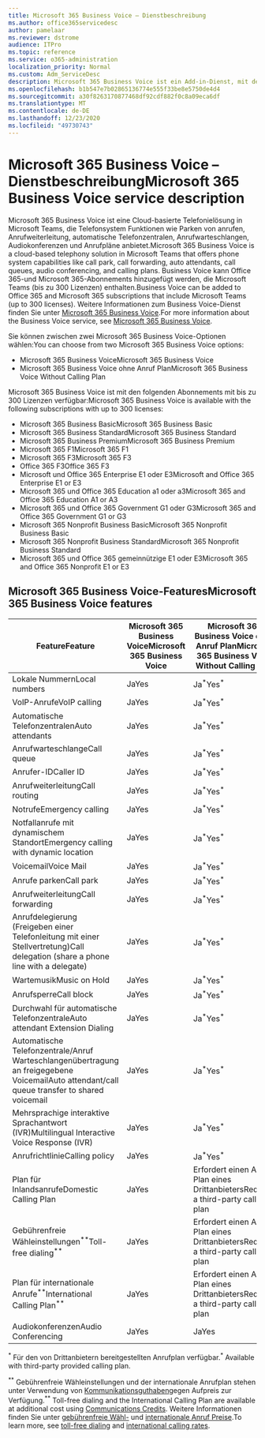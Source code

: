 ```yaml
---
title: Microsoft 365 Business Voice – Dienstbeschreibung
ms.author: office365servicedesc
author: pamelaar
ms.reviewer: dstrome
audience: ITPro
ms.topic: reference
ms.service: o365-administration
localization_priority: Normal
ms.custom: Adm_ServiceDesc
description: Microsoft 365 Business Voice ist ein Add-in-Dienst, mit dem Sie Microsoft Teams für Telefonanrufe verwenden können. Dies kombiniert Telefonsystem, Plan für Inlandsanrufe, SMS und Audiokonferenzen.
ms.openlocfilehash: b1b547e7b02865136774e555f33be8e5750de4d4
ms.sourcegitcommit: a30f8263170877468df92cdf882f0c8a09eca6df
ms.translationtype: MT
ms.contentlocale: de-DE
ms.lasthandoff: 12/23/2020
ms.locfileid: "49730743"
---
```

# <a name="microsoft-365-business-voice-service-description"></a><span data-ttu-id="b7525-104">Microsoft 365 Business Voice – Dienstbeschreibung</span><span class="sxs-lookup"><span data-stu-id="b7525-104">Microsoft 365 Business Voice service description</span></span>

<span data-ttu-id="b7525-105">Microsoft 365 Business Voice ist eine Cloud-basierte Telefonielösung in Microsoft Teams, die Telefonsystem Funktionen wie Parken von anrufen, Anrufweiterleitung, automatische Telefonzentralen, Anrufwarteschlangen, Audiokonferenzen und Anrufpläne anbietet.</span><span class="sxs-lookup"><span data-stu-id="b7525-105">Microsoft 365 Business Voice is a cloud-based telephony solution in Microsoft Teams that offers phone system capabilities like call park, call forwarding, auto attendants, call queues, audio conferencing, and calling plans.</span></span> <span data-ttu-id="b7525-106">Business Voice kann Office 365-und Microsoft 365-Abonnements hinzugefügt werden, die Microsoft Teams (bis zu 300 Lizenzen) enthalten.</span><span class="sxs-lookup"><span data-stu-id="b7525-106">Business Voice can be added to Office 365 and Microsoft 365 subscriptions that include Microsoft Teams (up to 300 licenses).</span></span> <span data-ttu-id="b7525-107">Weitere Informationen zum Business Voice-Dienst finden Sie unter [Microsoft 365 Business Voice](https://docs.microsoft.com/MicrosoftTeams/business-voice/whats-business-voice).</span><span class="sxs-lookup"><span data-stu-id="b7525-107">For more information about the Business Voice service, see [Microsoft 365 Business Voice](https://docs.microsoft.com/MicrosoftTeams/business-voice/whats-business-voice).</span></span>

<span data-ttu-id="b7525-108">Sie können zwischen zwei Microsoft 365 Business Voice-Optionen wählen:</span><span class="sxs-lookup"><span data-stu-id="b7525-108">You can choose from two Microsoft 365 Business Voice options:</span></span>

- <span data-ttu-id="b7525-109">Microsoft 365 Business Voice</span><span class="sxs-lookup"><span data-stu-id="b7525-109">Microsoft 365 Business Voice</span></span>
- <span data-ttu-id="b7525-110">Microsoft 365 Business Voice ohne Anruf Plan</span><span class="sxs-lookup"><span data-stu-id="b7525-110">Microsoft 365 Business Voice Without Calling Plan</span></span>

<span data-ttu-id="b7525-111">Microsoft 365 Business Voice ist mit den folgenden Abonnements mit bis zu 300 Lizenzen verfügbar:</span><span class="sxs-lookup"><span data-stu-id="b7525-111">Microsoft 365 Business Voice is available with the following subscriptions with up to 300 licenses:</span></span>

- <span data-ttu-id="b7525-112">Microsoft 365 Business Basic</span><span class="sxs-lookup"><span data-stu-id="b7525-112">Microsoft 365 Business Basic</span></span>
- <span data-ttu-id="b7525-113">Microsoft 365 Business Standard</span><span class="sxs-lookup"><span data-stu-id="b7525-113">Microsoft 365 Business Standard</span></span>
- <span data-ttu-id="b7525-114">Microsoft 365 Business Premium</span><span class="sxs-lookup"><span data-stu-id="b7525-114">Microsoft 365 Business Premium</span></span>
- <span data-ttu-id="b7525-115">Microsoft 365 F1</span><span class="sxs-lookup"><span data-stu-id="b7525-115">Microsoft 365 F1</span></span>
- <span data-ttu-id="b7525-116">Microsoft 365 F3</span><span class="sxs-lookup"><span data-stu-id="b7525-116">Microsoft 365 F3</span></span>
- <span data-ttu-id="b7525-117">Office 365 F3</span><span class="sxs-lookup"><span data-stu-id="b7525-117">Office 365 F3</span></span>
- <span data-ttu-id="b7525-118">Microsoft und Office 365 Enterprise E1 oder E3</span><span class="sxs-lookup"><span data-stu-id="b7525-118">Microsoft and Office 365 Enterprise E1 or E3</span></span>
- <span data-ttu-id="b7525-119">Microsoft 365 und Office 365 Education a1 oder a3</span><span class="sxs-lookup"><span data-stu-id="b7525-119">Microsoft 365 and Office 365 Education A1 or A3</span></span>
- <span data-ttu-id="b7525-120">Microsoft 365 und Office 365 Government G1 oder G3</span><span class="sxs-lookup"><span data-stu-id="b7525-120">Microsoft 365 and Office 365 Government G1 or G3</span></span>
- <span data-ttu-id="b7525-121">Microsoft 365 Nonprofit Business Basic</span><span class="sxs-lookup"><span data-stu-id="b7525-121">Microsoft 365 Nonprofit Business Basic</span></span>
- <span data-ttu-id="b7525-122">Microsoft 365 Nonprofit Business Standard</span><span class="sxs-lookup"><span data-stu-id="b7525-122">Microsoft 365 Nonprofit Business Standard</span></span>
- <span data-ttu-id="b7525-123">Microsoft 365 und Office 365 gemeinnützige E1 oder E3</span><span class="sxs-lookup"><span data-stu-id="b7525-123">Microsoft 365 and Office 365 Nonprofit E1 or E3</span></span>

## <a name="microsoft-365-business-voice-features"></a><span data-ttu-id="b7525-124">Microsoft 365 Business Voice-Features</span><span class="sxs-lookup"><span data-stu-id="b7525-124">Microsoft 365 Business Voice features</span></span>

| <span data-ttu-id="b7525-125">Feature</span><span class="sxs-lookup"><span data-stu-id="b7525-125">Feature</span></span> | <span data-ttu-id="b7525-126">Microsoft 365 Business Voice</span><span class="sxs-lookup"><span data-stu-id="b7525-126">Microsoft 365 Business Voice</span></span> | <span data-ttu-id="b7525-127">Microsoft 365 Business Voice ohne Anruf Plan</span><span class="sxs-lookup"><span data-stu-id="b7525-127">Microsoft 365 Business Voice Without Calling Plan</span></span> |
|--------------------------------------------------------|------------------------------|---------------------------------------------------|
| <span data-ttu-id="b7525-128">Lokale Nummern</span><span class="sxs-lookup"><span data-stu-id="b7525-128">Local numbers</span></span> | <span data-ttu-id="b7525-129">Ja</span><span class="sxs-lookup"><span data-stu-id="b7525-129">Yes</span></span> | <span data-ttu-id="b7525-130">Ja<sup>\*</sup></span><span class="sxs-lookup"><span data-stu-id="b7525-130">Yes<sup>\*</sup></span></span> |
| <span data-ttu-id="b7525-131">VoIP-Anrufe</span><span class="sxs-lookup"><span data-stu-id="b7525-131">VoIP calling</span></span> | <span data-ttu-id="b7525-132">Ja</span><span class="sxs-lookup"><span data-stu-id="b7525-132">Yes</span></span> | <span data-ttu-id="b7525-133">Ja<sup>\*</sup></span><span class="sxs-lookup"><span data-stu-id="b7525-133">Yes<sup>\*</sup></span></span> |
| <span data-ttu-id="b7525-134">Automatische Telefonzentralen</span><span class="sxs-lookup"><span data-stu-id="b7525-134">Auto attendants</span></span> | <span data-ttu-id="b7525-135">Ja</span><span class="sxs-lookup"><span data-stu-id="b7525-135">Yes</span></span> | <span data-ttu-id="b7525-136">Ja<sup>\*</sup></span><span class="sxs-lookup"><span data-stu-id="b7525-136">Yes<sup>\*</sup></span></span> |
| <span data-ttu-id="b7525-137">Anrufwarteschlange</span><span class="sxs-lookup"><span data-stu-id="b7525-137">Call queue</span></span> | <span data-ttu-id="b7525-138">Ja</span><span class="sxs-lookup"><span data-stu-id="b7525-138">Yes</span></span> | <span data-ttu-id="b7525-139">Ja<sup>\*</sup></span><span class="sxs-lookup"><span data-stu-id="b7525-139">Yes<sup>\*</sup></span></span> |
| <span data-ttu-id="b7525-140">Anrufer-ID</span><span class="sxs-lookup"><span data-stu-id="b7525-140">Caller ID</span></span> | <span data-ttu-id="b7525-141">Ja</span><span class="sxs-lookup"><span data-stu-id="b7525-141">Yes</span></span> | <span data-ttu-id="b7525-142">Ja<sup>\*</sup></span><span class="sxs-lookup"><span data-stu-id="b7525-142">Yes<sup>\*</sup></span></span> |
| <span data-ttu-id="b7525-143">Anrufweiterleitung</span><span class="sxs-lookup"><span data-stu-id="b7525-143">Call routing</span></span> | <span data-ttu-id="b7525-144">Ja</span><span class="sxs-lookup"><span data-stu-id="b7525-144">Yes</span></span> | <span data-ttu-id="b7525-145">Ja<sup>\*</sup></span><span class="sxs-lookup"><span data-stu-id="b7525-145">Yes<sup>\*</sup></span></span> |
| <span data-ttu-id="b7525-146">Notrufe</span><span class="sxs-lookup"><span data-stu-id="b7525-146">Emergency calling</span></span> | <span data-ttu-id="b7525-147">Ja</span><span class="sxs-lookup"><span data-stu-id="b7525-147">Yes</span></span> | <span data-ttu-id="b7525-148">Ja<sup>\*</sup></span><span class="sxs-lookup"><span data-stu-id="b7525-148">Yes<sup>\*</sup></span></span> |
| <span data-ttu-id="b7525-149">Notfallanrufe mit dynamischem Standort</span><span class="sxs-lookup"><span data-stu-id="b7525-149">Emergency calling with dynamic location</span></span> | <span data-ttu-id="b7525-150">Ja</span><span class="sxs-lookup"><span data-stu-id="b7525-150">Yes</span></span> | <span data-ttu-id="b7525-151">Ja<sup>\*</sup></span><span class="sxs-lookup"><span data-stu-id="b7525-151">Yes<sup>\*</sup></span></span> |
| <span data-ttu-id="b7525-152">Voicemail</span><span class="sxs-lookup"><span data-stu-id="b7525-152">Voice Mail</span></span> | <span data-ttu-id="b7525-153">Ja</span><span class="sxs-lookup"><span data-stu-id="b7525-153">Yes</span></span> | <span data-ttu-id="b7525-154">Ja<sup>\*</sup></span><span class="sxs-lookup"><span data-stu-id="b7525-154">Yes<sup>\*</sup></span></span> |
| <span data-ttu-id="b7525-155">Anrufe parken</span><span class="sxs-lookup"><span data-stu-id="b7525-155">Call park</span></span> | <span data-ttu-id="b7525-156">Ja</span><span class="sxs-lookup"><span data-stu-id="b7525-156">Yes</span></span> | <span data-ttu-id="b7525-157">Ja<sup>\*</sup></span><span class="sxs-lookup"><span data-stu-id="b7525-157">Yes<sup>\*</sup></span></span> |
| <span data-ttu-id="b7525-158">Anrufweiterleitung</span><span class="sxs-lookup"><span data-stu-id="b7525-158">Call forwarding</span></span> | <span data-ttu-id="b7525-159">Ja</span><span class="sxs-lookup"><span data-stu-id="b7525-159">Yes</span></span> | <span data-ttu-id="b7525-160">Ja<sup>\*</sup></span><span class="sxs-lookup"><span data-stu-id="b7525-160">Yes<sup>\*</sup></span></span> |
| <span data-ttu-id="b7525-161">Anrufdelegierung (Freigeben einer Telefonleitung mit einer Stellvertretung)</span><span class="sxs-lookup"><span data-stu-id="b7525-161">Call delegation (share a phone line with a delegate)</span></span> | <span data-ttu-id="b7525-162">Ja</span><span class="sxs-lookup"><span data-stu-id="b7525-162">Yes</span></span> | <span data-ttu-id="b7525-163">Ja<sup>\*</sup></span><span class="sxs-lookup"><span data-stu-id="b7525-163">Yes<sup>\*</sup></span></span> |
| <span data-ttu-id="b7525-164">Wartemusik</span><span class="sxs-lookup"><span data-stu-id="b7525-164">Music on Hold</span></span> | <span data-ttu-id="b7525-165">Ja</span><span class="sxs-lookup"><span data-stu-id="b7525-165">Yes</span></span> | <span data-ttu-id="b7525-166">Ja<sup>\*</sup></span><span class="sxs-lookup"><span data-stu-id="b7525-166">Yes<sup>\*</sup></span></span> |
| <span data-ttu-id="b7525-167">Anrufsperre</span><span class="sxs-lookup"><span data-stu-id="b7525-167">Call block</span></span> | <span data-ttu-id="b7525-168">Ja</span><span class="sxs-lookup"><span data-stu-id="b7525-168">Yes</span></span> | <span data-ttu-id="b7525-169">Ja<sup>\*</sup></span><span class="sxs-lookup"><span data-stu-id="b7525-169">Yes<sup>\*</sup></span></span> |
| <span data-ttu-id="b7525-170">Durchwahl für automatische Telefonzentrale</span><span class="sxs-lookup"><span data-stu-id="b7525-170">Auto attendant Extension Dialing</span></span> | <span data-ttu-id="b7525-171">Ja</span><span class="sxs-lookup"><span data-stu-id="b7525-171">Yes</span></span> | <span data-ttu-id="b7525-172">Ja<sup>\*</sup></span><span class="sxs-lookup"><span data-stu-id="b7525-172">Yes<sup>\*</sup></span></span> |
| <span data-ttu-id="b7525-173">Automatische Telefonzentrale/Anruf Warteschlangenübertragung an freigegebene Voicemail</span><span class="sxs-lookup"><span data-stu-id="b7525-173">Auto attendant/call queue transfer to shared voicemail</span></span> | <span data-ttu-id="b7525-174">Ja</span><span class="sxs-lookup"><span data-stu-id="b7525-174">Yes</span></span> | <span data-ttu-id="b7525-175">Ja<sup>\*</sup></span><span class="sxs-lookup"><span data-stu-id="b7525-175">Yes<sup>\*</sup></span></span> |
| <span data-ttu-id="b7525-176">Mehrsprachige interaktive Sprachantwort (IVR)</span><span class="sxs-lookup"><span data-stu-id="b7525-176">Multilingual Interactive Voice Response (IVR)</span></span> | <span data-ttu-id="b7525-177">Ja</span><span class="sxs-lookup"><span data-stu-id="b7525-177">Yes</span></span> | <span data-ttu-id="b7525-178">Ja<sup>\*</sup></span><span class="sxs-lookup"><span data-stu-id="b7525-178">Yes<sup>\*</sup></span></span> |
| <span data-ttu-id="b7525-179">Anrufrichtlinie</span><span class="sxs-lookup"><span data-stu-id="b7525-179">Calling policy</span></span> | <span data-ttu-id="b7525-180">Ja</span><span class="sxs-lookup"><span data-stu-id="b7525-180">Yes</span></span> | <span data-ttu-id="b7525-181">Ja<sup>\*</sup></span><span class="sxs-lookup"><span data-stu-id="b7525-181">Yes<sup>\*</sup></span></span> |
| <span data-ttu-id="b7525-182">Plan für Inlandsanrufe</span><span class="sxs-lookup"><span data-stu-id="b7525-182">Domestic Calling Plan</span></span> | <span data-ttu-id="b7525-183">Ja</span><span class="sxs-lookup"><span data-stu-id="b7525-183">Yes</span></span> | <span data-ttu-id="b7525-184">Erfordert einen Anruf Plan eines Drittanbieters</span><span class="sxs-lookup"><span data-stu-id="b7525-184">Requires a third-party calling plan</span></span> |
| <span data-ttu-id="b7525-185">Gebührenfreie Wähleinstellungen<sup>\*\*</sup></span><span class="sxs-lookup"><span data-stu-id="b7525-185">Toll-free dialing<sup>\*\*</sup></span></span> | <span data-ttu-id="b7525-186">Ja</span><span class="sxs-lookup"><span data-stu-id="b7525-186">Yes</span></span> | <span data-ttu-id="b7525-187">Erfordert einen Anruf Plan eines Drittanbieters</span><span class="sxs-lookup"><span data-stu-id="b7525-187">Requires a third-party calling plan</span></span> |
| <span data-ttu-id="b7525-188">Plan für internationale Anrufe<sup>\*\*</sup></span><span class="sxs-lookup"><span data-stu-id="b7525-188">International Calling Plan<sup>\*\*</sup></span></span> | <span data-ttu-id="b7525-189">Ja</span><span class="sxs-lookup"><span data-stu-id="b7525-189">Yes</span></span> | <span data-ttu-id="b7525-190">Erfordert einen Anruf Plan eines Drittanbieters</span><span class="sxs-lookup"><span data-stu-id="b7525-190">Requires a third-party calling plan</span></span> |
| <span data-ttu-id="b7525-191">Audiokonferenzen</span><span class="sxs-lookup"><span data-stu-id="b7525-191">Audio Conferencing</span></span> | <span data-ttu-id="b7525-192">Ja</span><span class="sxs-lookup"><span data-stu-id="b7525-192">Yes</span></span> | <span data-ttu-id="b7525-193">Ja</span><span class="sxs-lookup"><span data-stu-id="b7525-193">Yes</span></span> |

<span data-ttu-id="b7525-194"><sup>\*</sup> Für den von Drittanbietern bereitgestellten Anrufplan verfügbar.</span><span class="sxs-lookup"><span data-stu-id="b7525-194"><sup>\*</sup> Available with third-party provided calling plan.</span></span>

<span data-ttu-id="b7525-195"><sup>\*\*</sup> Gebührenfreie Wähleinstellungen und der internationale Anrufplan stehen unter Verwendung von [Kommunikationsguthaben](https://docs.microsoft.com/microsoftteams/what-are-communications-credits)gegen Aufpreis zur Verfügung.</span><span class="sxs-lookup"><span data-stu-id="b7525-195"><sup>\*\*</sup> Toll-free dialing and the International Calling Plan are available at additional cost using [Communications Credits](https://docs.microsoft.com/microsoftteams/what-are-communications-credits).</span></span> <span data-ttu-id="b7525-196">Weitere Informationen finden Sie unter [gebührenfreie Wähl-](https://docs.microsoft.com/microsoftteams/toll-free-dialing-limitations-and-restrictions) und [internationale Anruf Preise](https://www.microsoft.com/microsoft-365/microsoft-teams/voice-calling?rtc=1#ow-download-rates).</span><span class="sxs-lookup"><span data-stu-id="b7525-196">To learn more, see [toll-free dialing](https://docs.microsoft.com/microsoftteams/toll-free-dialing-limitations-and-restrictions) and [international calling rates](https://www.microsoft.com/microsoft-365/microsoft-teams/voice-calling?rtc=1#ow-download-rates).</span></span>
